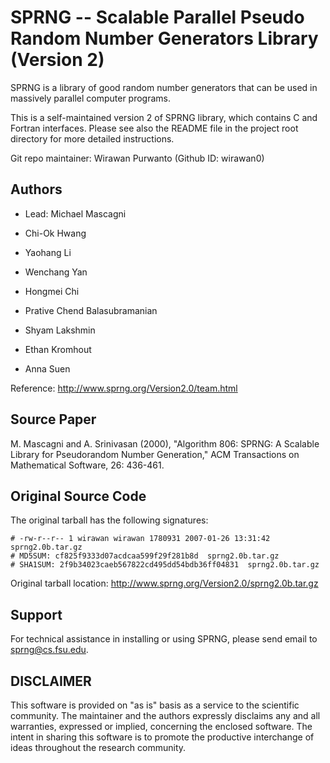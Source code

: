 # SPRNG -- Scalable Parallel Pseudo Random Number Generators Library (Version 2)

SPRNG is a library of good random number generators that can be used
in massively parallel computer programs.

This is a self-maintained version 2 of SPRNG library, which contains C
and Fortran interfaces.
Please see also the README file in the project root directory for more
detailed instructions.

Git repo maintainer: Wirawan Purwanto (Github ID: wirawan0)


## Authors

* Lead: Michael Mascagni

* Chi-Ok Hwang

* Yaohang Li

* Wenchang Yan

* Hongmei Chi

* Prative Chend Balasubramanian

* Shyam Lakshmin

* Ethan Kromhout

* Anna Suen

Reference: <http://www.sprng.org/Version2.0/team.html>


## Source Paper

M. Mascagni and A. Srinivasan (2000),
"Algorithm 806: SPRNG: A Scalable Library for Pseudorandom Number Generation,"
ACM Transactions on Mathematical Software, 26: 436-461.


## Original Source Code

The original tarball has the following signatures:

    # -rw-r--r-- 1 wirawan wirawan 1780931 2007-01-26 13:31:42 sprng2.0b.tar.gz
    # MD5SUM: cf825f9333d07acdcaa599f29f281b8d  sprng2.0b.tar.gz
    # SHA1SUM: 2f9b34023caeb567822cd495dd54bdb36ff04831  sprng2.0b.tar.gz

Original tarball location: <http://www.sprng.org/Version2.0/sprng2.0b.tar.gz>


## Support

For technical assistance in installing or using SPRNG, please send
email to <sprng@cs.fsu.edu>.


## DISCLAIMER

This software is provided on "as is" basis as a service to the
scientific community.
The maintainer and the authors expressly disclaims any and all
warranties, expressed or implied, concerning the enclosed software.
The intent in sharing this software is to promote the productive
interchange of ideas throughout the research community.

